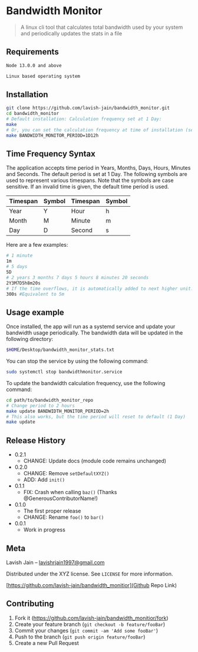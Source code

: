 # Bandwidth Monitor
> A linux cli tool that calculates total bandwidth used by your system and periodically updates the stats in a file

## Requirements
```sh
Node 13.0.0 and above
```
```sh
Linux based operating system
```

## Installation

```sh
git clone https://github.com/lavish-jain/bandwidth_monitor.git
cd bandwidth_monitor
# Default installation: Calculation frequency set at 1 Day:
make
# Or, you can set the calculation frequency at time of installation (see frequency syntax below). For eg, we set period as 1 day and 12 hours:
make BANDWIDTH_MONITOR_PERIOD=1D12h
```

## Time Frequency Syntax
The application accepts time period in Years, Months, Days, Hours, Minutes and Seconds. The default period is set at 1 Day. The following symbols are used to represent various timespans. Note that the symbols are case sensitive. If an invalid time is given, the default time period is used.

| Timespan | Symbol | Timespan | Symbol |
| -------- | ------ | -------- | ------ |
|   Year   |    Y   |   Hour   |    h   |
|   Month  |    M   |  Minute  |    m   |
|    Day   |    D   |  Second  |    s   |

Here are a few examples:
```sh
# 1 minute
1m
# 5 days
5D
# 2 years 3 months 7 days 5 hours 8 minutes 20 seconds
2Y3M7D5h8m20s
# If the time overflows, it is automatically added to next higher unit. For eg, 75m = 1h15m
300s #Equivalent to 5m
```
## Usage example

Once installed, the app will run as a systemd service and update your bandwidth usage periodically.
The bandwidth data will be updated in the following directory:
```sh
$HOME/Desktop/bandwidth_monitor_stats.txt
```
You can stop the service by using the following command:
```sh
sudo systemctl stop bandwidthmonitor.service
```
To update the bandwidth calculation frequency, use the following command:
```sh
cd path/to/bandwidth_monitor_repo
# Change period to 2 hours
make update BANDWIDTH_MONITOR_PERIOD=2h
# This also works, but the time period will reset to default (1 Day)
make update
```

## Release History

* 0.2.1
    * CHANGE: Update docs (module code remains unchanged)
* 0.2.0
    * CHANGE: Remove `setDefaultXYZ()`
    * ADD: Add `init()`
* 0.1.1
    * FIX: Crash when calling `baz()` (Thanks @GenerousContributorName!)
* 0.1.0
    * The first proper release
    * CHANGE: Rename `foo()` to `bar()`
* 0.0.1
    * Work in progress

## Meta

Lavish Jain – lavishrjain1997@gmail.com

Distributed under the XYZ license. See ``LICENSE`` for more information.

[https://github.com/lavish-jain/bandwidth_monitior](Github Repo Link)

## Contributing

1. Fork it (<https://github.com/lavish-jain/bandwidth_monitior/fork>)
2. Create your feature branch (`git checkout -b feature/fooBar`)
3. Commit your changes (`git commit -am 'Add some fooBar'`)
4. Push to the branch (`git push origin feature/fooBar`)
5. Create a new Pull Request
